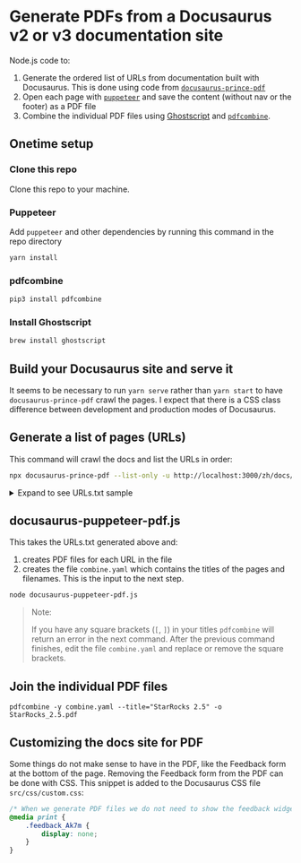 # Generate PDFs from a Docusaurus v2 or v3 documentation site

Node.js code to:
1. Generate the ordered list of URLs from documentation built with Docusaurus. This is done using code from [`docusaurus-prince-pdf`](https://github.com/signcl/docusaurus-prince-pdf)
2. Open each page with [`puppeteer`](https://pptr.dev/) and save the content (without nav or the footer) as a PDF file
3. Combine the individual PDF files using [Ghostscript](https://www.ghostscript.com/) and [`pdfcombine`](https://github.com/tdegeus/pdfcombine.git).

## Onetime setup

### Clone this repo

Clone this repo to your machine.

### Puppeteer

Add `puppeteer` and other dependencies by running this command in the repo directory
```bash
yarn install
```

### pdfcombine

```bash
pip3 install pdfcombine
```

### Install Ghostscript

```bash
brew install ghostscript
```

## Build your Docusaurus site and serve it
It seems to be necessary to run `yarn serve` rather than `yarn start` to have `docusaurus-prince-pdf` crawl the pages.  I expect that there is a CSS class difference between development and production modes of Docusaurus.

## Generate a list of pages (URLs)
This command will crawl the docs and list the URLs in order:
```bash
npx docusaurus-prince-pdf --list-only -u http://localhost:3000/zh/docs/2.5/introduction/StarRocks_intro/ --file URLs.txt
```
<details>
  <summary>Expand to see URLs.txt sample</summary>

This is the file format, using the StarRocks developer docs as an example:
```bash
http://localhost:3000/docs/developers/build-starrocks/Build_in_docker/
http://localhost:3000/docs/developers/build-starrocks/build_starrocks_on_ubuntu/
http://localhost:3000/docs/developers/build-starrocks/handbook/
http://localhost:3000/docs/developers/code-style-guides/protobuf-guides/
http://localhost:3000/docs/developers/code-style-guides/restful-api-standard/
http://localhost:3000/docs/developers/code-style-guides/thrift-guides/
http://localhost:3000/docs/developers/debuginfo/
http://localhost:3000/docs/developers/development-environment/IDEA/
http://localhost:3000/docs/developers/development-environment/ide-setup/
http://localhost:3000/docs/developers/trace-tools/Trace/%
```

</details>


## docusaurus-puppeteer-pdf.js

This takes the URLs.txt generated above and:
1. creates PDF files for each URL in the file
2. creates the file `combine.yaml` which contains the titles of the pages and filenames. This is the input to the next step.

```bash
node docusaurus-puppeteer-pdf.js
```

> Note:
>
> If you have any square brackets (`[`, `]`) in your titles `pdfcombine` will return an error in the next command. After the previous command finishes, edit the file `combine.yaml` and replace or remove the square brackets.

## Join the individual PDF files

```
pdfcombine -y combine.yaml --title="StarRocks 2.5" -o StarRocks_2.5.pdf
```

## Customizing the docs site for PDF

Some things do not make sense to have in the PDF, like the Feedback form at the bottom of the page. Removing the Feedback form from the PDF can be done with CSS. This snippet is added to the Docusaurus CSS file `src/css/custom.css`:

```css
/* When we generate PDF files we do not need to show the feedback widget. */
@media print {
    .feedback_Ak7m {
        display: none;
    }
}
```
